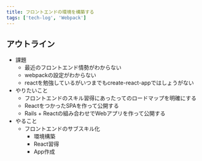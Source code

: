 ```yaml
---
title: フロントエンドの環境を構築する
tags: ['tech-log', 'Webpack']
---
```


## アウトライン
- 課題
  - 最近のフロントエンド情勢がわからない
  - webpackの設定がわからない
  - reactを勉強しているがいつまでもcreate-react-appではしょうがない
- やりたいこと
    - フロントエンドのスキル習得にあったってのロードマップを明確にする
    - ReactをつかったSPAを作って公開する
    - Rails + Reactの組み合わせでWebアプリを作って公開する
- やること
    - フロントエンドのサブスキル化
        - 環境構築
        - React習得
        - App作成

